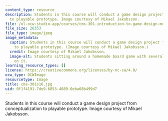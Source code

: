 ```yaml
---
content_type: resource
description: Students in this course will conduct a game design project from conceptualization
  to playable prototype. Image courtesy of Mikael Jakobsson.
file: /ol-ocw-studio-app/courses/cms-301-introduction-to-game-design-methods-spring-2016/0f1f41917de9685340890eba68b499d7_cms-301s16.jpg
file_size: 26353
file_type: image/jpeg
image_metadata:
  caption: Students in this course will conduct a game design project from conceptualization
    to playable prototype. (Image courtesy of Mikael Jakobsson.)
  credit: Image courtesy of Mikael Jakobsson.
  image-alt: Students sitting around a homemade board game with several game pieces
    on it.
learning_resource_types: []
license: https://creativecommons.org/licenses/by-nc-sa/4.0/
ocw_type: OCWImage
resourcetype: Image
title: cms-301s16.jpg
uid: 0f1f4191-7de9-6853-4089-0eba68b499d7
---
```

Students in this course will conduct a game design project from conceptualization to playable prototype. Image courtesy of Mikael Jakobsson.